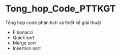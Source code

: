 # Tong_hop_Code_PTTKGT
Tổng hợp code phân tích và thiết kế giải thuật
+ Fibonacci
+ Quick sort
+ Merge sort
+ Insertion sort
